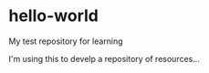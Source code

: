# hello-world
My test repository for learning

I'm using this to develp a repository of resources...
